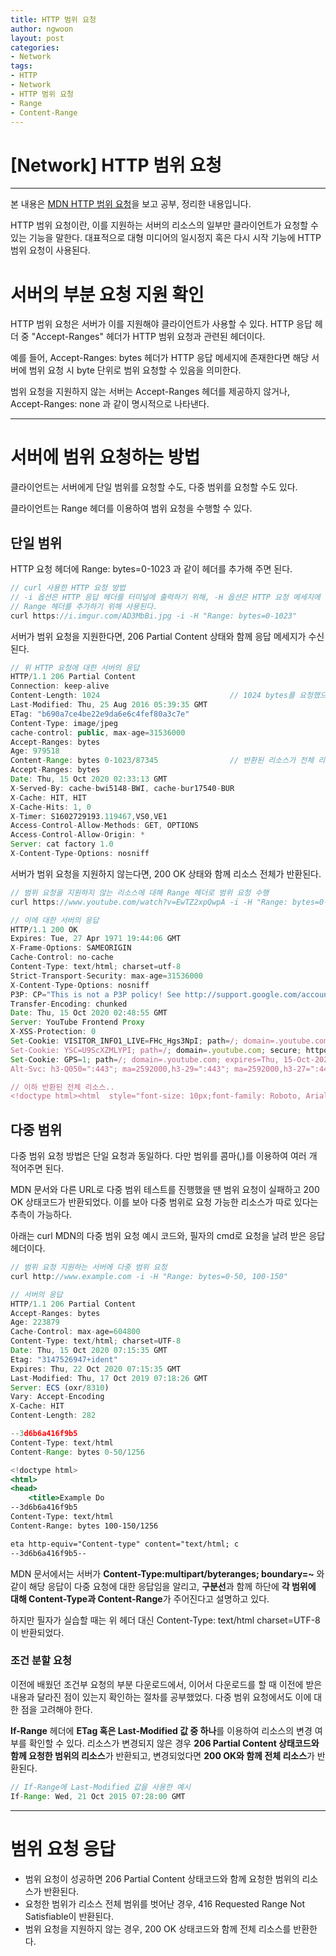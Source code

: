 ```yaml
---
title: HTTP 범위 요청
author: ngwoon
layout: post
categories:
- Network
tags:
- HTTP
- Network
- HTTP 범위 요청
- Range
- Content-Range
---
```


# [Network] HTTP 범위 요청
- - -

본 내용은 [MDN HTTP 범위 요청](https://developer.mozilla.org/ko/docs/Web/HTTP/Range_requests)을 보고 공부, 정리한 내용입니다.<br/>

HTTP 범위 요청이란, 이를 지원하는 서버의 리소스의 일부만 클라이언트가 요청할 수 있는 기능을 말한다. 대표적으로 대형 미디어의 일시정지 혹은 다시 시작 기능에 HTTP 범위 요청이 사용된다.

# 서버의 부분 요청 지원 확인

HTTP 범위 요청은 서버가 이를 지원해야 클라이언트가 사용할 수 있다. HTTP 응답 헤더 중 "Accept-Ranges" 헤더가 HTTP 범위 요청과 관련된 헤더이다.

예를 들어, Accept-Ranges: bytes 헤더가 HTTP 응답 메세지에 존재한다면 해당 서버에 범위 요청 시 byte 단위로 범위 요청할 수 있음을 의미한다.

범위 요청을 지원하지 않는 서버는 Accept-Ranges 헤더를 제공하지 않거나, Accept-Ranges: none 과 같이 명시적으로 나타낸다.

---

# 서버에 범위 요청하는 방법

클라이언트는 서버에게 단일 범위를 요청할 수도, 다중 범위를 요청할 수도 있다.

클라이언트는 Range 헤더를 이용하여 범위 요청을 수행할 수 있다.

## 단일 범위

HTTP 요청 헤더에 Range: bytes=0-1023 과 같이 헤더를 추가해 주면 된다.

```jsx
// curl 사용한 HTTP 요청 방법
// -i 옵션은 HTTP 응답 헤더를 터미널에 출력하기 위해, -H 옵션은 HTTP 요청 메세지에 
// Range 헤더를 추가하기 위해 사용된다.
curl https://i.imgur.com/AD3MbBi.jpg -i -H "Range: bytes=0-1023"
```

서버가 범위 요청을 지원한다면, 206 Partial Content 상태와 함께 응답 메세지가 수신된다.

```jsx
// 위 HTTP 요청에 대한 서버의 응답
HTTP/1.1 206 Partial Content
Connection: keep-alive
Content-Length: 1024                             // 1024 bytes를 요청했으므로 길이가 1024
Last-Modified: Thu, 25 Aug 2016 05:39:35 GMT
ETag: "b690a7ce4be22e9da6e6c4fef80a3c7e"
Content-Type: image/jpeg
cache-control: public, max-age=31536000
Accept-Ranges: bytes
Age: 979518
Content-Range: bytes 0-1023/87345                // 반환된 리소스가 전체 리소스 중 어느 Range에 속하는지 알려줌
Accept-Ranges: bytes
Date: Thu, 15 Oct 2020 02:33:13 GMT
X-Served-By: cache-bwi5148-BWI, cache-bur17540-BUR
X-Cache: HIT, HIT
X-Cache-Hits: 1, 0
X-Timer: S1602729193.119467,VS0,VE1
Access-Control-Allow-Methods: GET, OPTIONS
Access-Control-Allow-Origin: *
Server: cat factory 1.0
X-Content-Type-Options: nosniff
```

서버가 범위 요청을 지원하지 않는다면, 200 OK 상태와 함께 리소스 전체가 반환된다.

```jsx
// 범위 요청을 지원하지 않는 리소스에 대해 Range 헤더로 범위 요청 수행
curl https://www.youtube.com/watch?v=EwTZ2xpQwpA -i -H "Range: bytes=0-1023"

// 이에 대한 서버의 응답
HTTP/1.1 200 OK
Expires: Tue, 27 Apr 1971 19:44:06 GMT
X-Frame-Options: SAMEORIGIN
Cache-Control: no-cache
Content-Type: text/html; charset=utf-8
Strict-Transport-Security: max-age=31536000
X-Content-Type-Options: nosniff
P3P: CP="This is not a P3P policy! See http://support.google.com/accounts/answer/151657?hl=ko for more info."
Transfer-Encoding: chunked
Date: Thu, 15 Oct 2020 02:48:55 GMT
Server: YouTube Frontend Proxy
X-XSS-Protection: 0
Set-Cookie: VISITOR_INFO1_LIVE=FHc_Hgs3NpI; path=/; domain=.youtube.com; secure; expires=Tue, 13-Apr-2021 02:48:55 GMT; httponly; samesite=None
Set-Cookie: YSC=U9ScXZMLYPI; path=/; domain=.youtube.com; secure; httponly; samesite=None
Set-Cookie: GPS=1; path=/; domain=.youtube.com; expires=Thu, 15-Oct-2020 03:18:55 GMT
Alt-Svc: h3-Q050=":443"; ma=2592000,h3-29=":443"; ma=2592000,h3-27=":443"; ma=2592000,h3-T051=":443"; ma=2592000,h3-T050=":443"; ma=2592000,h3-Q046=":443"; ma=2592000,h3-Q043=":443"; ma=2592000,quic=":443"; ma=2592000; v="46,43"

// 이하 반환된 전체 리소스..
<!doctype html><html  style="font-size: 10px;font-family: Roboto, Arial, sans-serif;" lang="ko-KR" dir="ltr" gl="KR"><head><meta
```

## 다중 범위

다중 범위 요청 방법은 단일 요청과 동일하다. 다만 범위를 콤마(,)를 이용하여 여러 개 적어주면 된다.

MDN 문서와 다른 URL로 다중 범위 테스트를 진행했을 땐 범위 요청이 실패하고 200 OK 상태코드가 반환되었다. 이를 보아 다중 범위로 요청 가능한 리소스가 따로 있다는 추측이 가능하다.

아래는 curl MDN의 다중 범위 요청 예시 코드와, 필자의 cmd로 요청을 날려 받은 응답 헤더이다.

```jsx
// 범위 요청 지원하는 서버에 다중 범위 요청
curl http://www.example.com -i -H "Range: bytes=0-50, 100-150"

// 서버의 응답
HTTP/1.1 206 Partial Content
Accept-Ranges: bytes
Age: 223879
Cache-Control: max-age=604800
Content-Type: text/html; charset=UTF-8
Date: Thu, 15 Oct 2020 07:15:35 GMT
Etag: "3147526947+ident"
Expires: Thu, 22 Oct 2020 07:15:35 GMT
Last-Modified: Thu, 17 Oct 2019 07:18:26 GMT
Server: ECS (oxr/8310)
Vary: Accept-Encoding
X-Cache: HIT
Content-Length: 282

--3d6b6a416f9b5
Content-Type: text/html
Content-Range: bytes 0-50/1256

<!doctype html>
<html>
<head>
    <title>Example Do
--3d6b6a416f9b5
Content-Type: text/html
Content-Range: bytes 100-150/1256

eta http-equiv="Content-type" content="text/html; c
--3d6b6a416f9b5--
```

MDN 문서에서는 서버가 **Content-Type:multipart/byteranges; boundary=~** 와 같이 해당 응답이 다중 요청에 대한 응답임을 알리고, **구분선**과 함께 하단에 **각 범위에 대해 Content-Type과 Content-Range**가 주어진다고 설명하고 있다. 

하지만 필자가 실습할 때는 위 헤더 대신 Content-Type: text/html charset=UTF-8 이 반환되었다. 

### 조건 분할 요청

이전에 배웠던 조건부 요청의 부분 다운로드에서, 이어서 다운로드를 할 때 이전에 받은 내용과 달라진 점이 있는지 확인하는 절차를 공부했었다. 다중 범위 요청에서도 이에 대한 점을 고려해야 한다.

**If-Range** 헤더에 **ETag 혹은 Last-Modified 값 중 하나**를 이용하여 리소스의 변경 여부를 확인할 수 있다. 리소스가 변경되지 않은 경우 **206 Partial Content 상태코드와 함께 요청한 범위의 리소스**가 반환되고, 변경되었다면 **200 OK와 함께 전체 리소스**가 반환된다.

```jsx
// If-Range에 Last-Modified 값을 사용한 예시
If-Range: Wed, 21 Oct 2015 07:28:00 GMT
```

---

# 범위 요청 응답

- 범위 요청이 성공하면 206 Partial Content 상태코드와 함께 요청한 범위의 리소스가 반환된다.
- 요청한 범위가 리소스 전체 범위를 벗어난 경우, 416 Requested Range Not Satisfiable이 반환된다.
- 범위 요청을 지원하지 않는 경우, 200 OK 상태코드와 함께 전체 리소스를 반환한다.